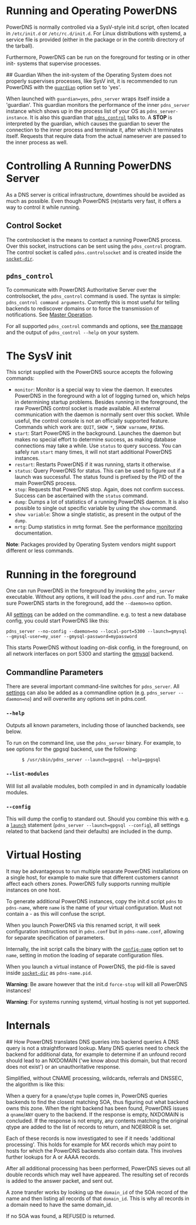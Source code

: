# Running and Operating PowerDNS
PowerDNS is normally controlled via a SysV-style init.d script, often located in
`/etc/init.d` or `/etc/rc.d/init.d`. For Linux distributions with systemd, a
service file is provided (either in the package or in the contrib directory of
the tarball).

Furthermore, PowerDNS can be run on the foreground for testing or in other init-
systems that supervise processes.

## Guardian
When the init-system of the Operating System does not properly supervises processes,
like SysV init, it is recommended to run PowerDNS with the [`guardian`](settings.md#guardian)
option set to 'yes'.

When launched with `guardian=yes`, `pdns_server` wraps itself inside a 'guardian'.
This guardian monitors the performance of the inner `pdns_server` instance which
shows up in the process list of your OS as `pdns_server-instance`. It is also
this guardian that [`pdns_control`](#pdns_control) talks to. A **STOP** is
interpreted by the guardian, which causes the guardian to sever the connection
to the inner process and terminate it, after which it terminates itself. Requests
that require data from the actual nameserver are passed to the inner process as well.

# Controlling A Running PowerDNS Server
As a DNS server is critical infrastructure, downtimes should be avoided as much
as possible. Even though PowerDNS (re)starts very fast, it offers a way to
control it while running.

## Control Socket
The controlsocket is the means to contact a running PowerDNS process. Over this
socket, instructions can be sent using the `pdns_control` program. The control
socket is called `pdns.controlsocket` and is created inside the [`socket-dir`](settings.md#socket-dir).

## `pdns_control`
To communicate with PowerDNS Authoritative Server over the controlsocket, the
`pdns_control` command is used. The syntax is simple: `pdns_control command arguments`.
Currently this is most useful for telling backends to rediscover domains or to
force the transmission of notifications. See [Master Operation](../authoritative/modes-of-operation.md#master-operation).

For all supported `pdns_control` commands and options, see [the manpage](../manpages/pdns_control.1)
and the output of `pdns_control --help` on your system.

# The SysV init
This script supplied with the PowerDNS source accepts the following commands:

* `monitor`: Monitor is a special way to view the daemon. It executes PowerDNS in the foreground with a lot of logging turned on, which helps in determining startup problems. Besides running in the foreground, the raw PowerDNS control socket is made available. All external communication with the daemon is normally sent over this socket. While useful, the control console is not an officially supported feature. Commands which work are: `QUIT`, `SHOW *`, `SHOW varname`, `RPING`.
* `start`: Start PowerDNS in the background. Launches the daemon but makes no special effort to determine success, as making database connections may take a while. Use `status` to query success. You can safely run `start` many times, it will not start additional PowerDNS instances.
* `restart`: Restarts PowerDNS if it was running, starts it otherwise.
* `status`: Query PowerDNS for status. This can be used to figure out if a launch was successful. The status found is prefixed by the PID of the main PowerDNS process.
* `stop`: Requests that PowerDNS stop. Again, does not confirm success. Success can be ascertained with the `status` command.
* `dump`: Dumps a lot of statistics of a running PowerDNS daemon. It is also possible to single out specific variable by using the `show` command.
* `show variable`: Show a single statistic, as present in the output of the `dump`.
* `mrtg`: Dump statistics in mrtg format. See the performance [monitoring](../common/logging.md#performance-monitoring) documentation.

**Note**: Packages provided by Operating System vendors might support different
or less commands.

# Running in the foreground
One can run PowerDNS in the foreground by invoking the `pdns_server` executable.
Without any options, it will load the `pdns.conf` and run. To make sure PowerDNS
starts in the foreground, add the `--daemon=no` option.

All [settings](settings.md) can be added on the commandline. e.g. to test a new
database config, you could start PowerDNS like this:

```
pdns_server --no-config --daemon=no --local-port=5300 --launch=gmysql --gmysql-user=my_user --gmysql-password=mypassword
```

This starts PowerDNS without loading on-disk config, in the foreground, on all
network interfaces on port 5300 and starting the [gmysql](backend-generic-mysql.md)
backend.

## Commandline Parameters
There are several important command-line switches for `pdns_server`. All [settings](settings.md)
can also be added as a commandline option (e.g. `pdns_server --daemon=no`) and
will overwrite any options set in pdns.conf.

### `--help`
Outputs all known parameters, including those of launched backends, see below.

To run on the command line, use the `pdns_server` binary. For example, to see
options for the gpgsql backend, use the following:

```
      $ /usr/sbin/pdns_server --launch=gpgsql --help=gpgsql
```

### `--list-modules`
Will list all available modules, both compiled in and in dynamically loadable modules.

### `--config`
This will dump the config to standard out. Should you combine this with e.g. a
[`launch`](settings.md#launch) statement (`pdns_server --launch=gpgsql --config`),
all settings related to that backend (and their defaults) are included in the dump.

# Virtual Hosting
It may be advantageous to run multiple separate PowerDNS installations on a
single host, for example to make sure that different customers cannot affect
each others zones. PowerDNS fully supports running multiple instances on one host.

To generate additional PowerDNS instances, copy the init.d script `pdns` to
`pdns-name`, where `name` is the name of your virtual configuration. Must not
contain a - as this will confuse the script.

When you launch PowerDNS via this renamed script, it will seek configuration
instructions not in `pdns.conf` but in `pdns-name.conf`, allowing for separate
specification of parameters.

Internally, the init script calls the binary with the
[`config-name`](settings.md#config-name) option set to `name`, setting in motion
the loading of separate configuration files.

When you launch a virtual instance of PowerDNS, the pid-file is saved inside
[`socket-dir`](settings.md#socket-dir) as `pdns-name.pid`.

**Warning**: Be aware however that the init.d `force-stop` will kill all
PowerDNS instances!

**Warning**: For systems running systemd, virtual hosting is not yet supported.

# Internals
## How PowerDNS translates DNS queries into backend queries
A DNS query is not a straightforward lookup. Many DNS queries need to check the
backend for additional data, for example to determine if an unfound record should
lead to an NXDOMAIN ('we know about this domain, but that record does not exist')
or an unauthoritative response.

Simplified, without CNAME processing, wildcards, referrals and DNSSEC, the
algorithm is like this:

When a query for a `qname`/`qtype` tuple comes in, PowerDNS queries backends to
find the closest matching SOA, thus figuring out what backend owns this zone.
When the right backend has been found, PowerDNS issues a `qname`/`ANY` query to
the backend. If the response is empty, NXDOMAIN is concluded. If the response is
not empty, any contents matching the original qtype are added to the list of
records to return, and NOERROR is set.

Each of these records is now investigated to see if it needs 'additional processing'.
This holds for example for MX records which may point to hosts for which the PowerDNS
backends also contain data. This involves further lookups for A or AAAA records.

After all additional processing has been performed, PowerDNS sieves out all
double records which may well have appeared. The resulting set of records is
added to the answer packet, and sent out.

A zone transfer works by looking up the `domain_id` of the SOA record of the
name and then listing all records of that `domain_id`. This is why all records
in a domain need to have the same domain\_id.

If no SOA was found, a REFUSED is returned.
